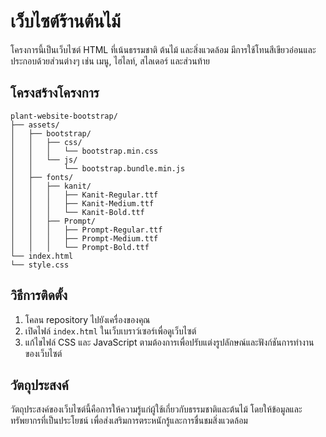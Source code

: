 # เว็บไซต์ร้านต้นไม้

โครงการนี้เป็นเว็บไซต์ HTML ที่เน้นธรรมชาติ ต้นไม้ และสิ่งแวดล้อม มีการใช้โทนสีเขียวอ่อนและประกอบด้วยส่วนต่างๆ เช่น เมนู, ไฮไลท์, สไลเดอร์ และส่วนท้าย

## โครงสร้างโครงการ

```
plant-website-bootstrap/
├── assets/
│   ├── bootstrap/
│   │   ├── css/
│   │   │   └── bootstrap.min.css
│   │   └── js/
│   │       └── bootstrap.bundle.min.js
│   ├── fonts/
│   │   ├── kanit/
│   │   │   ├── Kanit-Regular.ttf
│   │   │   ├── Kanit-Medium.ttf
│   │   │   └── Kanit-Bold.ttf
│   │   ├── Prompt/
│   │   │   ├── Prompt-Regular.ttf
│   │   │   ├── Prompt-Medium.ttf
│   │   │   └── Prompt-Bold.ttf
└── index.html
└── style.css
```

## วิธีการติดตั้ง

1. โคลน repository ไปยังเครื่องของคุณ
2. เปิดไฟล์ `index.html` ในเว็บเบราว์เซอร์เพื่อดูเว็บไซต์
3. แก้ไขไฟล์ CSS และ JavaScript ตามต้องการเพื่อปรับแต่งรูปลักษณ์และฟังก์ชันการทำงานของเว็บไซต์

## วัตถุประสงค์

วัตถุประสงค์ของเว็บไซต์นี้คือการให้ความรู้แก่ผู้ใช้เกี่ยวกับธรรมชาติและต้นไม้ โดยให้ข้อมูลและทรัพยากรที่เป็นประโยชน์ เพื่อส่งเสริมการตระหนักรู้และการชื่นชมสิ่งแวดล้อม